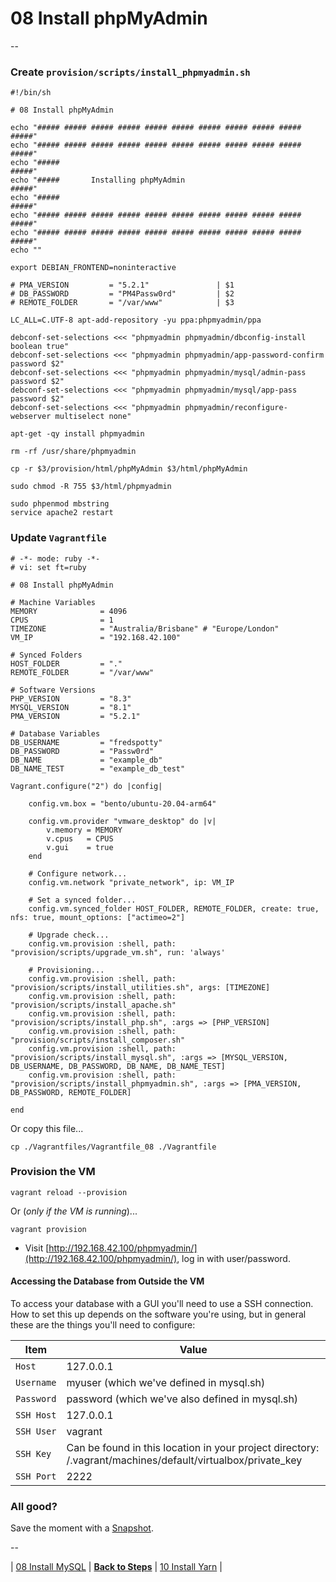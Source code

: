 # 08 Install phpMyAdmin

--

### Create `provision/scripts/install_phpmyadmin.sh`

```
#!/bin/sh

# 08 Install phpMyAdmin

echo "##### ##### ##### ##### ##### ##### ##### ##### ##### ##### #####"
echo "##### ##### ##### ##### ##### ##### ##### ##### ##### ##### #####"
echo "#####                                                       #####"
echo "#####       Installing phpMyAdmin                           #####"
echo "#####                                                       #####"
echo "##### ##### ##### ##### ##### ##### ##### ##### ##### ##### #####"
echo "##### ##### ##### ##### ##### ##### ##### ##### ##### ##### #####"
echo ""

export DEBIAN_FRONTEND=noninteractive

# PMA_VERSION         = "5.2.1"               | $1
# DB_PASSWORD         = "PM4Passw0rd"         | $2
# REMOTE_FOLDER       = "/var/www"            | $3

LC_ALL=C.UTF-8 apt-add-repository -yu ppa:phpmyadmin/ppa

debconf-set-selections <<< "phpmyadmin phpmyadmin/dbconfig-install boolean true"
debconf-set-selections <<< "phpmyadmin phpmyadmin/app-password-confirm password $2"
debconf-set-selections <<< "phpmyadmin phpmyadmin/mysql/admin-pass password $2"
debconf-set-selections <<< "phpmyadmin phpmyadmin/mysql/app-pass password $2"
debconf-set-selections <<< "phpmyadmin phpmyadmin/reconfigure-webserver multiselect none"

apt-get -qy install phpmyadmin

rm -rf /usr/share/phpmyadmin

cp -r $3/provision/html/phpMyAdmin $3/html/phpMyAdmin

sudo chmod -R 755 $3/html/phpmyadmin

sudo phpenmod mbstring
service apache2 restart
```

### Update `Vagrantfile`

```
# -*- mode: ruby -*-
# vi: set ft=ruby

# 08 Install phpMyAdmin

# Machine Variables
MEMORY              = 4096
CPUS                = 1
TIMEZONE            = "Australia/Brisbane" # "Europe/London"
VM_IP               = "192.168.42.100"

# Synced Folders
HOST_FOLDER         = "."
REMOTE_FOLDER       = "/var/www"

# Software Versions
PHP_VERSION         = "8.3"
MYSQL_VERSION       = "8.1"
PMA_VERSION         = "5.2.1"

# Database Variables
DB_USERNAME         = "fredspotty"
DB_PASSWORD         = "Passw0rd"
DB_NAME             = "example_db"
DB_NAME_TEST        = "example_db_test"

Vagrant.configure("2") do |config|

	config.vm.box = "bento/ubuntu-20.04-arm64"

	config.vm.provider "vmware_desktop" do |v|
		v.memory = MEMORY
		v.cpus   = CPUS
		v.gui    = true
	end

	# Configure network...
	config.vm.network "private_network", ip: VM_IP

	# Set a synced folder...
	config.vm.synced_folder HOST_FOLDER, REMOTE_FOLDER, create: true, nfs: true, mount_options: ["actimeo=2"]

	# Upgrade check...
	config.vm.provision :shell, path: "provision/scripts/upgrade_vm.sh", run: 'always'

	# Provisioning...
	config.vm.provision :shell, path: "provision/scripts/install_utilities.sh", args: [TIMEZONE]
	config.vm.provision :shell, path: "provision/scripts/install_apache.sh"
	config.vm.provision :shell, path: "provision/scripts/install_php.sh", :args => [PHP_VERSION]
	config.vm.provision :shell, path: "provision/scripts/install_composer.sh"
	config.vm.provision :shell, path: "provision/scripts/install_mysql.sh", :args => [MYSQL_VERSION, DB_USERNAME, DB_PASSWORD, DB_NAME, DB_NAME_TEST]
	config.vm.provision :shell, path: "provision/scripts/install_phpmyadmin.sh", :args => [PMA_VERSION, DB_PASSWORD, REMOTE_FOLDER]

end
```

Or copy this file...

```
cp ./Vagrantfiles/Vagrantfile_08 ./Vagrantfile
```

### Provision the VM

```
vagrant reload --provision
```

Or (*only if the VM is running*)...

```
vagrant provision
```

* Visit [http://192.168.42.100/phpmyadmin/](http://192.168.42.100/phpmyadmin/), log in with user/password.

#### Accessing the Database from Outside the VM

To access your database with a GUI you'll need to use a SSH connection. How to set this up depends on the software you're using, but in general these are the things you'll need to configure:

Item | Value
---- | -----
`Host` | 127.0.0.1
`Username` | myuser (which we've defined in mysql.sh)
`Password` | password (which we've also defined in mysql.sh)
`SSH Host` | 127.0.0.1
`SSH User` | vagrant
`SSH Key` | Can be found in this location in your project directory: /.vagrant/machines/default/virtualbox/private_key
`SSH Port` | 2222

### All good?

Save the moment with a [Snapshot](./Snapshots.md).

--

| [08 Install MySQL](./08_Install_MySQL.md)
| [**Back to Steps**](../README.md)
| [10 Install Yarn](./10_Install_Yarn.md)
|
